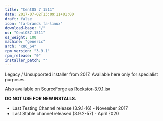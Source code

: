```yaml
---
title: "CentOS 7 1511"
date: 2017-07-02T13:09:11+01:00
draft: false
icon: "fa-brands fa-linux"
download-base: "/"
os: "CentOS7.1511"
os_weight: 100
machine: "generic"
arch: "x86_64"
rpm_version: "3.9.1"
rpm_release: "0"
installer_patch: ""
---
```


Legacy / Unsupported installer from 2017. Available here only for specialist purposes.

Also available on SourceForge as [Rockstor-3.9.1.iso](https://sourceforge.net/projects/rockstor/files/)

**DO NOT USE FOR NEW INSTALLS.**

- Last Testing Channel release (3.9.1-16) - November 2017
- Last Stable channel released (3.9.2-57) - April 2020 

